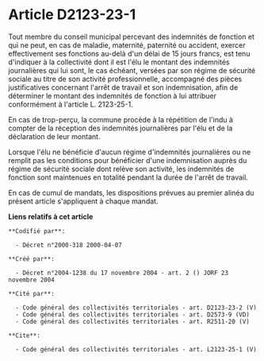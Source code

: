 # Article D2123-23-1

Tout membre du conseil municipal percevant des indemnités de fonction et qui ne peut, en cas de maladie, maternité, paternité
ou accident, exercer effectivement ses fonctions au-delà d'un délai de 15 jours francs, est tenu d'indiquer à la collectivité
dont il est l'élu le montant des indemnités journalières qui lui sont, le cas échéant, versées par son régime de sécurité
sociale au titre de son activité professionnelle, accompagné des pièces justificatives concernant l'arrêt de travail et son
indemnisation, afin de déterminer le montant des indemnités de fonction à lui attribuer conformément à l'article L.
2123-25-1. 

En cas de trop-perçu, la commune procède à la répétition de l'indu à compter de la réception des indemnités journalières par
l'élu et de la déclaration de leur montant. 

Lorsque l'élu ne bénéficie d'aucun régime d'indemnités journalières ou ne remplit pas les conditions pour bénéficier d'une
indemnisation auprès du régime de sécurité sociale dont relève son activité, les indemnités de fonction sont maintenues en
totalité pendant la durée de l'arrêt de travail. 

En cas de cumul de mandats, les dispositions prévues au premier alinéa du présent article s'appliquent à chaque mandat.

**Liens relatifs à cet article**

	**Codifié par**:

	  - Décret n°2000-318 2000-04-07

	**Créé par**:

	  - Décret n°2004-1238 du 17 novembre 2004 - art. 2 () JORF 23 novembre 2004

	**Cité par**:

	  - Code général des collectivités territoriales - art. D2123-23-2 (V)
	  - Code général des collectivités territoriales - art. D2573-9 (VD)
	  - Code général des collectivités territoriales - art. R2511-20 (V)

	**Cite**:

	  - Code général des collectivités territoriales - art. L2123-25-1 (V)
